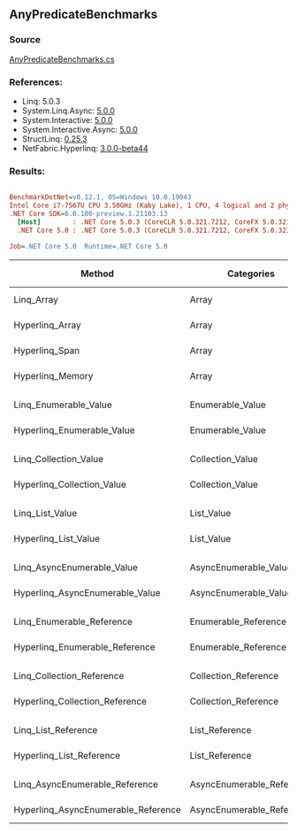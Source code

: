 ﻿## AnyPredicateBenchmarks

### Source
[AnyPredicateBenchmarks.cs](../NetFabric.Hyperlinq.Benchmarks/Benchmarks/AnyPredicateBenchmarks.cs)

### References:
- Linq: 5.0.3
- System.Linq.Async: [5.0.0](https://www.nuget.org/packages/System.Linq.Async/5.0.0)
- System.Interactive: [5.0.0](https://www.nuget.org/packages/System.Interactive/5.0.0)
- System.Interactive.Async: [5.0.0](https://www.nuget.org/packages/System.Interactive.Async/5.0.0)
- StructLinq: [0.25.3](https://www.nuget.org/packages/StructLinq/0.25.3)
- NetFabric.Hyperlinq: [3.0.0-beta44](https://www.nuget.org/packages/NetFabric.Hyperlinq/3.0.0-beta44)

### Results:
``` ini

BenchmarkDotNet=v0.12.1, OS=Windows 10.0.19043
Intel Core i7-7567U CPU 3.50GHz (Kaby Lake), 1 CPU, 4 logical and 2 physical cores
.NET Core SDK=6.0.100-preview.1.21103.13
  [Host]        : .NET Core 5.0.3 (CoreCLR 5.0.321.7212, CoreFX 5.0.321.7212), X64 RyuJIT
  .NET Core 5.0 : .NET Core 5.0.3 (CoreCLR 5.0.321.7212, CoreFX 5.0.321.7212), X64 RyuJIT

Job=.NET Core 5.0  Runtime=.NET Core 5.0  

```
|                              Method |                Categories | Count |        Mean |     Error |    StdDev | Ratio | RatioSD |  Gen 0 | Gen 1 | Gen 2 | Allocated |
|------------------------------------ |-------------------------- |------ |------------:|----------:|----------:|------:|--------:|-------:|------:|------:|----------:|
|                          Linq_Array |                     Array |   100 |   590.29 ns |  1.921 ns |  1.796 ns |  1.00 |    0.00 | 0.0153 |     - |     - |      32 B |
|                     Hyperlinq_Array |                     Array |   100 |   191.90 ns |  0.277 ns |  0.259 ns |  0.33 |    0.00 |      - |     - |     - |         - |
|                      Hyperlinq_Span |                     Array |   100 |   192.50 ns |  0.384 ns |  0.359 ns |  0.33 |    0.00 |      - |     - |     - |         - |
|                    Hyperlinq_Memory |                     Array |   100 |   217.95 ns |  0.385 ns |  0.360 ns |  0.37 |    0.00 |      - |     - |     - |         - |
|                                     |                           |       |             |           |           |       |         |        |       |       |           |
|               Linq_Enumerable_Value |          Enumerable_Value |   100 |   785.80 ns |  2.339 ns |  2.074 ns |  1.00 |    0.00 | 0.0153 |     - |     - |      32 B |
|          Hyperlinq_Enumerable_Value |          Enumerable_Value |   100 |   780.58 ns |  2.931 ns |  2.447 ns |  0.99 |    0.00 | 0.0153 |     - |     - |      32 B |
|                                     |                           |       |             |           |           |       |         |        |       |       |           |
|               Linq_Collection_Value |          Collection_Value |   100 |   784.89 ns |  2.450 ns |  2.292 ns |  1.00 |    0.00 | 0.0153 |     - |     - |      32 B |
|          Hyperlinq_Collection_Value |          Collection_Value |   100 |   802.16 ns | 14.958 ns | 13.260 ns |  1.02 |    0.02 | 0.0153 |     - |     - |      32 B |
|                                     |                           |       |             |           |           |       |         |        |       |       |           |
|                     Linq_List_Value |                List_Value |   100 |   783.08 ns |  3.393 ns |  2.833 ns |  1.00 |    0.00 | 0.0153 |     - |     - |      32 B |
|                Hyperlinq_List_Value |                List_Value |   100 |   609.48 ns |  2.945 ns |  2.610 ns |  0.78 |    0.00 |      - |     - |     - |         - |
|                                     |                           |       |             |           |           |       |         |        |       |       |           |
|          Linq_AsyncEnumerable_Value |     AsyncEnumerable_Value |   100 | 2,185.68 ns |  4.017 ns |  3.758 ns |  1.00 |    0.00 | 0.0191 |     - |     - |      40 B |
|     Hyperlinq_AsyncEnumerable_Value |     AsyncEnumerable_Value |   100 |    89.46 ns |  0.326 ns |  0.289 ns |  0.04 |    0.00 | 0.0191 |     - |     - |      40 B |
|                                     |                           |       |             |           |           |       |         |        |       |       |           |
|           Linq_Enumerable_Reference |      Enumerable_Reference |   100 |   513.00 ns |  1.517 ns |  1.345 ns |  1.00 |    0.00 | 0.0153 |     - |     - |      32 B |
|      Hyperlinq_Enumerable_Reference |      Enumerable_Reference |   100 |   551.77 ns |  4.273 ns |  3.997 ns |  1.08 |    0.01 | 0.0153 |     - |     - |      32 B |
|                                     |                           |       |             |           |           |       |         |        |       |       |           |
|           Linq_Collection_Reference |      Collection_Reference |   100 |   513.89 ns |  1.874 ns |  1.661 ns |  1.00 |    0.00 | 0.0153 |     - |     - |      32 B |
|      Hyperlinq_Collection_Reference |      Collection_Reference |   100 |   527.72 ns |  3.619 ns |  3.208 ns |  1.03 |    0.01 | 0.0153 |     - |     - |      32 B |
|                                     |                           |       |             |           |           |       |         |        |       |       |           |
|                 Linq_List_Reference |            List_Reference |   100 |   542.04 ns |  3.336 ns |  3.121 ns |  1.00 |    0.00 | 0.0153 |     - |     - |      32 B |
|            Hyperlinq_List_Reference |            List_Reference |   100 |   595.04 ns |  4.837 ns |  4.288 ns |  1.10 |    0.01 |      - |     - |     - |         - |
|                                     |                           |       |             |           |           |       |         |        |       |       |           |
|      Linq_AsyncEnumerable_Reference | AsyncEnumerable_Reference |   100 | 2,075.87 ns |  5.403 ns |  5.054 ns |  1.00 |    0.00 | 0.0191 |     - |     - |      40 B |
| Hyperlinq_AsyncEnumerable_Reference | AsyncEnumerable_Reference |   100 |    87.37 ns |  0.396 ns |  0.351 ns |  0.04 |    0.00 | 0.0191 |     - |     - |      40 B |
